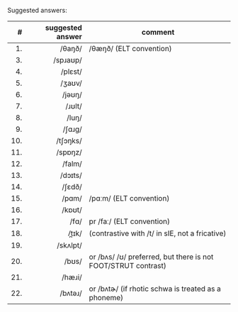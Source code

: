 Suggested answers:

| #  | suggested answer | comment                                                       |
|---:|-----------------:|---------------------------------------------------------------|
| 1.  | /θaŋð/          | /θæŋð/ (ELT convention)                                       |
| 3.  | /spɹaʊp/        |                                                               |
| 4.  | /plɛst/         |                                                               |
| 5.  | /ʒaʊv/          |                                                               |
| 6.  | /jəʊŋ/          |                                                               |
| 7.  | /ɹʊlt/          |                                                               |
| 8.  | /luŋ/           |                                                               |
| 9.  | /ʃɑɹg/          |                                                               |
| 10. | /tʃɔŋks/        |                                                               |
| 11. | /spɒŋz/         |                                                               |
| 12. | /falm/          |                                                               |
| 13. | /dɔɪts/         |                                                               |
| 14. | /ʃɛdð/          |                                                               |
| 15. | /pɑm/           | /pɑːm/ (ELT convention)                                       |
| 16. | /kɒʊt/          |                                                               |
| 17. | /fɑ/            | pr /faː/ (ELT convention)                                     |
| 18. | /̪tɪk/           | (contrastive with /t/ in sIE, not a fricative)                |
| 19. | /skʌlpt/        |                                                               |
| 20. | /bʊs/           | or /bʌs/ /ʊ/ preferred, but there is not FOOT/STRUT contrast) |
| 21. | /hæɹi/          |                                                               |
| 22. | /bʌtəɹ/         | or /bʌtɚ/ (if rhotic schwa is treated as a phoneme)           |
